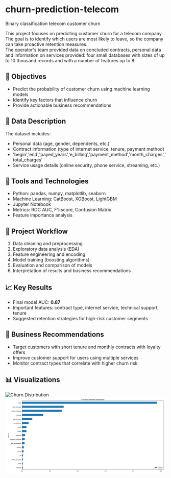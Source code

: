 # churn-prediction-telecom
Binary classification telecom customer churn

This project focuses on predicting customer churn for a telecom company.  
The goal is to identify which users are most likely to leave, so the company can take proactive retention measures.  
The operator's team provided data on concluded contracts, personal data and information on services provided: four small databases with sizes of up to 10 thousand records and with a number of features up to 8.

## 🎯 Objectives
- Predict the probability of customer churn using machine learning models
- Identify key factors that influence churn
- Provide actionable business recommendations

## 📂 Data Description
The dataset includes:
- Personal data (age, gender, dependents, etc.)
- Contract information (type of internet service, tenure, payment method)
- 'begin','end','payed_years','e_billing','payment_method','month_charges','total_charges'
- Service usage details (online security, phone service, streaming, etc.)

## 🔧 Tools and Technologies
- Python: pandas, numpy, matplotlib, seaborn
- Machine Learning: CatBoost, XGBoost, LightGBM
- Jupyter Notebook
- Metrics: ROC AUC, F1-score, Confusion Matrix
- Feature importance analysis

## 🧪 Project Workflow
1. Data cleaning and preprocessing
2. Exploratory data analysis (EDA)
3. Feature engineering and encoding
4. Model training (boosting algorithms)
5. Evaluation and comparison of models
6. Interpretation of results and business recommendations

## 📈 Key Results
- Final model AUC: **0.87**
- Important features: contract type, internet service, technical support, tenure
- Suggested retention strategies for high-risk customer segments

## 📝 Business Recommendations
- Target customers with short tenure and monthly contracts with loyalty offers
- Improve customer support for users using multiple services
- Monitor contract types that correlate with higher churn risk

## 📊 Visualizations
![Churn Distribution](images/churn_distribution.png)  
![Feature Importance](images/feature_importance.png)
